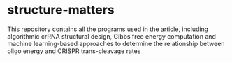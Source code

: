 # structure-matters
This repository contains all the programs used in the article, including algorithmic crRNA structural design, Gibbs free energy computation and machine learning-based approaches to determine the relationship between oligo energy and CRISPR trans-cleavage rates  
